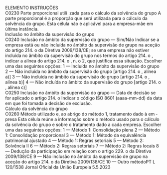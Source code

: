  
ELEMENTO  INSTRUÇÕES  
C0230  Parte proporcional utili ­
zada para o cálculo da 
solvência do grupo  A parte proporcional é a proporção que será utilizada para o cálculo da solvência 
do grupo. 
Esta célula não é aplicável para a empresa-mãe em última instância.  
Inclusão no âmbito da 
supervisão do grupo  
C0240  Inclusão no âmbito da 
supervisão do grupo — 
Sim/Não  Indicar se a empresa está ou não incluída no âmbito da supervisão de grupo na 
aceção do artigo 214.  o da Diretiva 2009/138/CE; se uma empresa não estiver 
incluída no âmbito da supervisão do grupo nos termos do artigo 214.  o , indicar a 
alínea do artigo 214.  o , n.  o 2, que justifica essa situação. 
Escolher uma das seguintes opções: 
1 — Incluída no âmbito da supervisão do grupo 
2 — Não incluída no âmbito da supervisão do grupo [artigo 214.  o , alínea a)] 
3 — Não incluída no âmbito da supervisão do grupo [artigo 214.  o , alínea b)] 
4 — Não incluída no âmbito da supervisão do grupo [artigo 214.  o , alínea c)]  
C0250  Inclusão no âmbito da 
supervisão do grupo — 
Data de decisão se for 
aplicado o artigo 214.  o Indicar o código ISO 8601 (aaaa-mm-dd) da data em que foi tomada a decisão de 
exclusão.  
Cálculo da solvência do 
grupo  
C0260  Método utilizado e, ao 
abrigo do método 1, 
tratamento dado à em ­
presa  Esta célula reúne a informação sobre o método usado para o cálculo da solvência 
do grupo e sobre o tratamento dado a cada empresa. 
Escolher uma das seguintes opções: 
1 — Método 1: Consolidação plena 
2 — Método 1: Consolidação proporcional 
3 — Método 1: Método da equivalência patrimonial ajustado 
4 — Método 1: Regras setoriais 
5 — Método 2: Solvência II 
6 — Método 2: Regras setoriais 
7 — Método 2: Regras locais 
8 — Dedução da participação em relação com o artigo 229.  o da Diretiva 
2009/138/CE 
9 — Não inclusão no âmbito da supervisão de grupo na aceção do artigo 214.  o 
da Diretiva 2009/138/CE 
10 — Outro métodoPT  L 120/1538 Jornal Oficial da União Europeia 5.5.2023